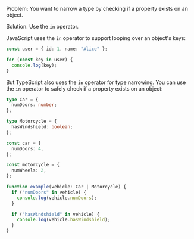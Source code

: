 Problem: You want to narrow a type by checking if a property exists on an object.

Solution: Use the `in` operator.

JavaScript uses the `in` operator to support looping over an object's keys:

```ts
const user = { id: 1, name: "Alice" };

for (const key in user) {
  console.log(key);
}
```

But TypeScript also uses the `in` operator for type narrowing. You can use the `in` operator to safely check if a property exists on an object:

```ts
type Car = {
  numDoors: number;
};

type Motorcycle = {
  hasWindshield: boolean;
};

const car = {
  numDoors: 4,
};

const motorcycle = {
  numWheels: 2,
};

function example(vehicle: Car | Motorcycle) {
  if ("numDoors" in vehicle) {
    console.log(vehicle.numDoors);
  }

  if ("hasWindshield" in vehicle) {
    console.log(vehicle.hasWindshield);
  }
}
```

